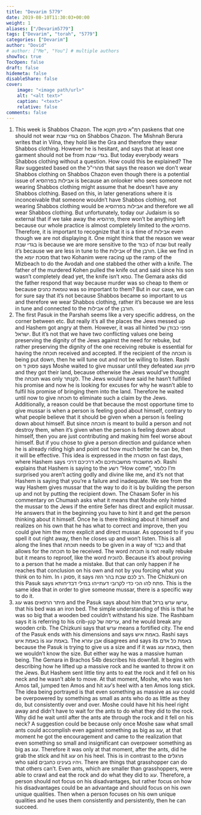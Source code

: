 ```yaml
---
title: "Devarim 5779"
date: 2019-08-10T11:30:03+00:00
weight: 1
aliases: ["/Devarim5779"]
tags: ["Devarim", "torah", "5779"]
categories: ["Devarim"]
author: "Dovid"
# author: ["Me", "You"] # multiple authors
showToc: true
TocOpen: false
draft: false
hidemeta: false
disableShare: false
cover:
    image: "<image path/url>"
    alt: "<alt text>"
    caption: "<text>"
    relative: false
comments: false
---
```

1) This week is Shabbos Chazon. The רמ"א סימן תקנא paskens that one should not wear בגדי שבת on Shabbos Chazon. The Mishnah Berura writes that in Vilna, they hold like the Gra and therefore they wear Shabbos clothing. However he is hesitant, and says that at least one garment should not be from בגדי שבת. But today everybody wears Shabbos clothing without a question. How could this be explained? The Rav suggested based on the מהרי"ל that says the reason we don’t wear Shabbos clothing on Shabbos Chazon even though there is a potential issue of אבילות בפרהסיא is because an onlooker who sees someone not wearing Shabbos clothing might assume that he doesn’t have any Shabbos clothing. Based on this, in later generations where it is inconceivable that someone wouldn’t have Shabbos clothing, not wearing Shabbos clothing would be אבילות בפרהסיא and therefore we all wear Shabbos clothing.
But unfortunately, today our Judaism is so external that if we take away the פרהסיא, there won’t be anything left because our whole practice is almost completely limited to the פרהסיא. Therefore, it is important to recognize that it is a time of אבילות even though we are not displaying it.
One might think that the reason we wear בגדי שבת is because we are more sensitive to the כבוד of שבת but really it’s because we are less in tune to the אבילות of the חורבן. Like we find in the מסכת יומא that two Kohanim were racing up the ramp of the Mizbeach to do the Avodah and one stabbed the other with a knife. The father of the murdered Kohen pulled the knife out and said since his son wasn’t completely dead yet, the knife isn’t טמא. The Gemara asks did the father respond that way because murder was so cheap to them or because טומאת כהנים was so important to them? But in our case, we can for sure say that it’s not because Shabbos became so important to us and therefore we wear Shabbos clothing, rather it’s because we are less in tune and connected to the אבילות of the חורבן.
2) The first Pasuk in the Parshah seems like a very specific address, on the corner between etc. But really it’s all the places the Jews messed up and Hashem got angry at them. However, it was all hinted מפני כבודן של ישראל. But it’s not that we have two conflicting values one being preserving the dignity of the Jews against the need for rebuke, but rather preserving the dignity of the one receiving rebuke is essential for having the תוכחה received and accepted. If the recipient of the     תוכחה is being put down, then he will tune out and not be willing to listen.
Rashi on פסוק ד says Moshe waited to give mussar until they defeated סיחון ועוג and they got their land, because otherwise the Jews would’ve thought the תוכחה was only לקנתר. The Jews would have said he hasn’t fulfilled his promise and now he is looking for excuses for why he wasn’t able to fulfil his promise of bringing them into the land. Therefore he waited until now to give תוכחה to eliminate such a claim by the Jews.
Additionally, a reason could be that because the most opportune time to give mussar is when a person is feeling good about himself, contrary to what people believe that it should be given when a person is feeling down about himself. But since תוכחה is meant to build a person and not destroy them, when it’s given when the person is feeling down about himself, then you are just contributing and making him feel worse about himself. But if you chose to give a person direction and guidance when he is already riding high and point out how much better he can be, then it will be effective.
This idea is expressed in the הפטרה on fast days, where Hashem says לא מחשבותי מחשבותיכם ולא דרכיכם דרכי. Rashi explains that Hashem is saying to the רשע “How come”, כלומר I’m surprised you aren’t acting godly and divine like me, and it’s not that Hashem is saying that you’re a failure and inadequate. We see from the way Hashem gives mussar that the way to do it is by building the person up and not by putting the recipient down.
The Chasam Sofer in his commentary on Chumash asks what it means that Moshe only hinted the mussar to the Jews if the entire Sefer has direct and explicit mussar. He answers that in the beginning you have to hint it and get the person thinking about it himself. Once he is there thinking about it himself and realizes on his own that he has what to correct and improve, then you could give him the more explicit and direct mussar. As opposed to if you spell it out right away, then he closes up and won’t listen.
This is all along the lines that תוכחה needs to be given in a way of כבוד and that allows for the תוכחה to be received. The word תוכחה is not really rebuke but it means to reproof, like the word להוכיח. Because it’s about proving to a person that he made a mistake. But that can only happen if he reaches that conclusion on his own and not by you forcing what you think on to him.
In פסוק ו, it says רב לכם שבת בהר הזה. The Chizkuni on this Pasuk says פתח להו הכי כדי לקרובי דעתייהו במילי דבדיחותא. This is the same idea that in order to give someone mussar, there is a specific way to do it.
3) עוג was מיתר הרפאים and the Pasuk says about him that ערשו ערש ברזל, that his bed was an iron bed. The simple understanding of this is that he was so big that a wooden bed couldn’t withstand his size. The Rashbam says it is referring to his crib-עריסה של קטן, and he would break any wooden crib. The Chizkuni says that ערש means a fortified city.
The end of the Pasuk ends with his dimensions and says באמת איש. Rashi says באמת איש is באמת עוג. The אבן עזרא disagrees and says its באמת כל אדם because the Pasuk is trying to give us a size and if it was באמת עוג, then we wouldn’t know the size. But either way he was a massive human being.
The Gemara in Brachos 54b describes his downfall. It begins with describing how he lifted up a massive rock and he wanted to throw it on the Jews. But Hashem sent little tiny ants to eat the rock and it fell on his neck and he wasn’t able to move. At that moment, Moshe, who was ten Amos tall, jumped ten Amos and hit עוג’s heel with a ten Amos long stick. The idea being portrayed is that even something as massive as עוג could be overpowered by something as small as ants who do as little as they do, but consistently over and over. Moshe could have hit his heel right away and didn’t have to wait for the ants to do what they did to the rock. Why did he wait until after the ants ate through the rock and it fell on his neck? A suggestion could be because only once Moshe saw what small ants could accomplish even against something as big as עוג, at that moment he got the encouragement and came to the realization that even something so small and insignificant can overpower something as big as עוג. Therefore it was only at that moment, after the ants, did he grab the stick and hit עוג on his heel.
This is in contrast to the מרגלים who said ויהיו בעינינו כחגבים. There are things that grasshopper can do that others can’t. Even ants, which are smaller than grasshoppers, were able to crawl and eat the rock and do what they did to עוג. Therefore, a person should not focus on his disadvantages, but rather focus on how his disadvantages could be an advantage and should focus on his own unique qualities. Then when a person focuses on his own unique qualities and he uses them consistently and persistently, then he can succeed.
